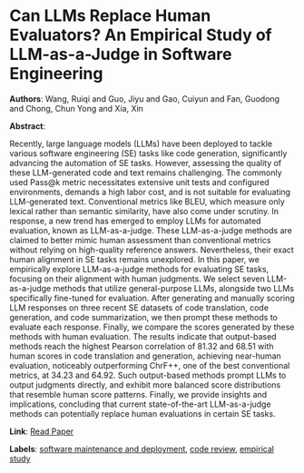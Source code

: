 # Can LLMs Replace Human Evaluators? An Empirical Study of LLM-as-a-Judge in Software Engineering

**Authors**: Wang, Ruiqi and Guo, Jiyu and Gao, Cuiyun and Fan, Guodong and Chong, Chun Yong and Xia, Xin

**Abstract**:

Recently, large language models (LLMs) have been deployed to tackle various software engineering (SE) tasks like code generation, significantly advancing the automation of SE tasks. However, assessing the quality of these LLM-generated code and text remains challenging. The commonly used Pass@k metric necessitates extensive unit tests and configured environments, demands a high labor cost, and is not suitable for evaluating LLM-generated text. Conventional metrics like BLEU, which measure only lexical rather than semantic similarity, have also come under scrutiny. In response, a new trend has emerged to employ LLMs for automated evaluation, known as LLM-as-a-judge. These LLM-as-a-judge methods are claimed to better mimic human assessment than conventional metrics without relying on high-quality reference answers. Nevertheless, their exact human alignment in SE tasks remains unexplored.    In this paper, we empirically explore LLM-as-a-judge methods for evaluating SE tasks, focusing on their alignment with human judgments. We select seven LLM-as-a-judge methods that utilize general-purpose LLMs, alongside two LLMs specifically fine-tuned for evaluation. After generating and manually scoring LLM responses on three recent SE datasets of code translation, code generation, and code summarization, we then prompt these methods to evaluate each response. Finally, we compare the scores generated by these methods with human evaluation. The results indicate that output-based methods reach the highest Pearson correlation of 81.32 and 68.51 with human scores in code translation and generation, achieving near-human evaluation, noticeably outperforming ChrF++, one of the best conventional metrics, at 34.23 and 64.92. Such output-based methods prompt LLMs to output judgments directly, and exhibit more balanced score distributions that resemble human score patterns. Finally, we provide insights and implications, concluding that current state-of-the-art LLM-as-a-judge methods can potentially replace human evaluations in certain SE tasks.

**Link**: [Read Paper](https://doi.org/10.1145/3728963)

**Labels**: [software maintenance and deployment](../../labels/software_maintenance_and_deployment.md), [code review](../../labels/code_review.md), [empirical study](../../labels/empirical_study.md)
